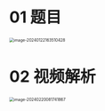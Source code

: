 # 01 题目

<img src="https://cvp.oss-cn-shanghai.aliyuncs.com/picgo/202401221635521.png" alt="image-20240122163510428" style="zoom: 50%;" />



# 02 视频解析

<img src="https://cvp.oss-cn-shanghai.aliyuncs.com/picgo/202402200817025.png" alt="image-20240220081741867" style="zoom:50%;" />
